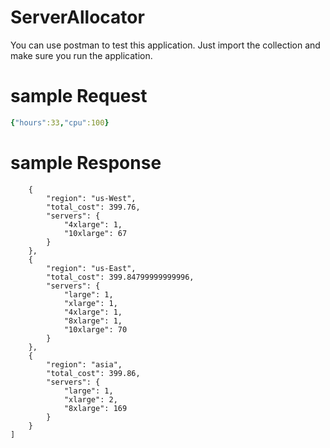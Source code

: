 # ServerAllocator
You can use postman to test this application. Just import the collection and make sure you run the application.

# sample Request
```yaml
{"hours":33,"cpu":100}
```
# sample Response
```yaml[
    {
        "region": "us-West",
        "total_cost": 399.76,
        "servers": {
            "4xlarge": 1,
            "10xlarge": 67
        }
    },
    {
        "region": "us-East",
        "total_cost": 399.84799999999996,
        "servers": {
            "large": 1,
            "xlarge": 1,
            "4xlarge": 1,
            "8xlarge": 1,
            "10xlarge": 70
        }
    },
    {
        "region": "asia",
        "total_cost": 399.86,
        "servers": {
            "large": 1,
            "xlarge": 2,
            "8xlarge": 169
        }
    }
]
```

